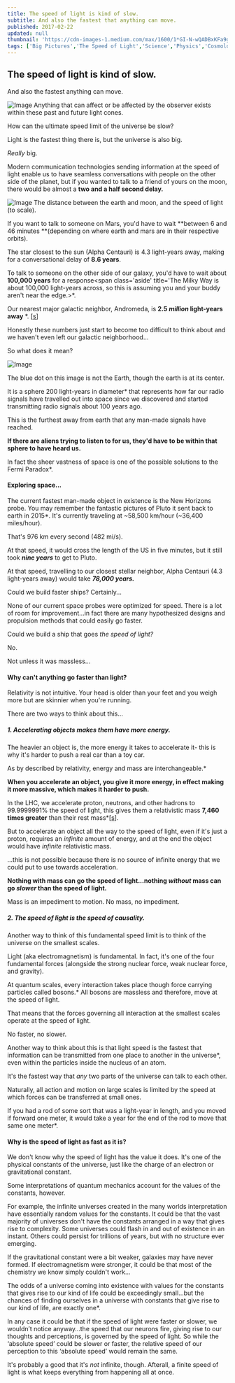 ```yaml
---
title: The speed of light is kind of slow.
subtitle: And also the fastest that anything can move.
published: 2017-02-22
updated: null
thumbnail: 'https://cdn-images-1.medium.com/max/1600/1*GI-N-wQADBxKFa9g-VS6kw.png'
tags: ['Big Pictures','The Speed of Light','Science','Physics','Cosmology','Knowledge']
---
```

## The speed of light is kind of slow.
And also the fastest anything can move.

![Image](https://cdn-images-1.medium.com/max/1600/1*GI-N-wQADBxKFa9g-VS6kw.png)
<span class='caption'>Anything that can affect or be affected by the observer exists within these past and future light cones.</span>

How can the ultimate speed limit of the universe be slow?

Light is the fastest thing there is, but the universe is also big.

_Really_ big.

Modern communication technologies sending information at the speed of light enable us to have seamless conversations with people on the other side of the planet, but if you wanted to talk to a friend of yours on the moon, there would be almost a **two and a half second delay.**

![Image](https://cdn-images-1.medium.com/max/1600/1*SSb8nK5QcdtDFWvdGUwdbw.gif)
<span class='caption'>The distance between the earth and moon, and the speed of light (to scale).</span>

If you want to talk to someone on Mars, you'd have to wait **between 6 and 46 minutes **(depending on where earth and mars are in their respective orbits).

The star closest to the sun (Alpha Centauri) is 4.3 light-years away, making for a conversational delay of **8.6 years**.

To talk to someone on the other side of our galaxy, you'd have to wait about **100,000 years** for a response<span class='aside' title='The Milky Way is about 100,000 light-years across, so this is assuming you and your buddy aren't near the edge.>\*</span>.

Our nearest major galactic neighbor, Andromeda, is **2.5 _million_ light-years away** <span class='aside' title="Though it's heading our way about 110 km per second (68 mi/s)... Rest easy though, it will be another 4 billion years before the collision, so nothing to worry about for now...">\*</span>. [[s](https://en.wikipedia.org/wiki/Andromeda%E2%80%93Milky_Way_collision)]

Honestly these numbers just start to become too difficult to think about and we haven't even left our galactic neighborhood...

So what does it mean?

![Image](https://cdn-images-1.medium.com/max/2000/1*ziGJuS4rLM6dEvAHWSiZHw.jpeg)

The blue dot on this image is not the Earth, though the earth is at its center.

It is a sphere 200 light-years in diameter<span class='aside' title='and expanding at the speed of light...'>\*</span> that represents how far our radio signals have travelled out into space since we discovered and started transmitting radio signals about 100 years ago.

This is the furthest away from earth that any man-made signals have reached.

**If there are aliens trying to listen to for us, they'd have to be within that sphere to have heard us.**

In fact the sheer vastness of space is one of the possible solutions to the Fermi Paradox<span class='aside' title="i.e. if there is other intelligent life in the universe, why haven't we heard from them?">\*<span>.

#### Exploring space...
The current fastest man-made object in existence is the New Horizons probe. You may remember the fantastic pictures of Pluto it sent back to earth in 2015<span class='aside' title="<img src='https://upload.wikimedia.org/wikipedia/commons/thumb/2/2a/Nh-pluto-in-true-color_2x_JPEG-edit-frame.jpg/450px-Nh-pluto-in-true-color_2x_JPEG-edit-frame.jpg'>">\*</span>. It's currently traveling at ~58,500 km/hour (~36,400 miles/hour). 

That's 976 km every second (482 mi/s).

At that speed, it would cross the length of the US in five minutes, but it still took **_nine years_** to get to Pluto.

At that speed, travelling to our closest stellar neighbor, Alpha Centauri (4.3 light-years away) would take **_78,000 years._**

Could we build faster ships? Certainly...

None of our current space probes were optimized for speed. There is a lot of room for improvement...in fact there are many hypothesized designs and propulsion methods that could easily go faster.

Could we build a ship that goes _the speed of light?_

No.

Not unless it was massless...

#### **Why can't anything go faster than light?**

Relativity is not intuitive. Your head is older than your feet and you weigh more but are skinnier when you're running.

There are two ways to think about this... 

##### 1. Accelerating objects makes them have more energy.

The heavier an object is, the more energy it takes to accelerate it- this is why it's harder to push a real car than a toy car.

As by described by relativity, energy and mass are interchangeable.<span class='aside' title='Put more accurately (but slightly more confusingly), mass is a property that energy exhibits rather than a thing in and of itself'>\*</span>

**When you accelerate an object, you give it more energy, in effect making it more massive, which makes it harder to push.**

In the LHC, we accelerate proton, neutrons, and other hadrons to 99.9999991% the speed of light, this gives them a relativistic mass **7,460 times greater** than their rest mass<span class='aside' title='all that extra energy then goes towards creating other particles when the protons are smashed together'>\*</span>[[s](https://lhc-machine-outreach.web.cern.ch/lhc-machine-outreach/lhc-machine-outreach-faq.htm)].

But to accelerate an object all the way to the speed of light, even if it's just a proton, requires an _infinite_ amount of energy, and at the end the object would have _infinite_ relativistic mass.

...this is not possible because there is no source of infinite energy that we could put to use towards acceleration.

**Nothing with mass can go the speed of light...nothing _without_ mass can go _slower_ than the speed of light.**

Mass is an impediment to motion. No mass, no impediment.

##### 2. The speed of light is the speed of causality.

Another way to think of this fundamental speed limit is to think of the universe on the smallest scales.

Light (aka electromagnetism) is fundamental. In fact, it's one of the four fundamental forces (alongside the strong nuclear force, weak nuclear force, and gravity).

At quantum scales, every interaction takes place though force carrying particles called bosons.<span class='aside' title='W and Z for the weak force, gluons for strong force, and photons for electromagnetism'>\*</span> All bosons are massless and therefore, move at the speed of light. 

That means that the forces governing all interaction at the smallest scales operate at the speed of light.

No faster, no slower.

Another way to think about this is that light speed is the fastest that information can be transmitted from one place to another in the universe<span class='aside' title='A frequent misconception is that quantum entanglement makes this possible, however, though the correlation of entangled particles is conveyed instantaneously across arbitrary distances, it is in fact impossible to send any information along with that correlation'>\*</span>, even within the particles inside the nucleus of an atom.

It's the fastest way that _any_ two parts of the universe can talk to each other.

Naturally, all action and motion on large scales is limited by the speed at which forces can be transferred at small ones.

If you had a rod of some sort that was a light-year in length, and you moved if forward one meter, it would take a year for the end of the rod to move that same one meter<span class='aside' title='This is of course ignoring the multitude of impracticalities around having a rod that was a light-year in length...'>\*</span>.

#### Why is the speed of light as fast as it is?

We don't know why the speed of light has the value it does. It's one of the physical constants of the universe, just like the charge of an electron or gravitational constant.

Some interpretations of quantum mechanics account for the values of the constants, however.

For example, the infinite universes created in the many worlds interpretation have essentially random values for the constants. It could be that the vast majority of universes don't have the constants arranged in a way that gives rise to complexity. Some universes could flash in and out of existence in an instant. Others could persist for trillions of years, but with no structure ever emerging.

If the gravitational constant were a bit weaker, galaxies may have never formed. If electromagnetism were stronger, it could be that most of the chemistry we know simply couldn't work...

The odds of a universe coming into existence with values for the constants that gives rise to our kind of life could be exceedingly small...but the chances of finding ourselves in a universe with constants that give rise to our kind of life, are exactly one<span class='aside' title="Anthropic mania is looking into the night sky and thinking the universe must exist solely because we are here to see it. The fact of our existence as intelligent beings who can measure physical constants requires those constants to be such that beings like us can exist. ">\*</span>.

In any case it could be that if the speed of light were faster or slower, we wouldn’t notice anyway…the speed that our neurons fire, giving rise to our thoughts and perceptions, is governed by the speed of light. So while the ‘absolute speed’ could be slower or faster, the relative speed of our perception to this ‘absolute speed’ would remain the same.

It's probably a good that it's _not_ infinite, though. Afterall, a finite speed of light is what keeps everything from happening all at once.

<!-- Do you better understand the speed of light? Still have questions? Let us know. -->

<!-- <form action="https://formspree.io/bornytm@gmail.com"
      method="POST">
    <input type="text" name="name">
    <input type="email" name="_replyto">
    <input type="submit" value="Send">
</form> -->
